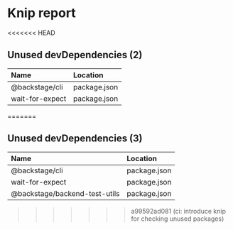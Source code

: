 # Knip report

<<<<<<< HEAD
## Unused devDependencies (2)

| Name            | Location     |
|:----------------|:-------------|
| @backstage/cli  | package.json |
| wait-for-expect | package.json |
=======
## Unused devDependencies (3)

| Name                          | Location     |
|:------------------------------|:-------------|
| @backstage/cli                | package.json |
| wait-for-expect               | package.json |
| @backstage/backend-test-utils | package.json |
>>>>>>> a99592ad081 (ci: introduce knip for checking unused packages)

